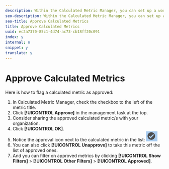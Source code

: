 ```yaml
---
description: Within the Calculated Metric Manager, you can set up a workflow that includes approving metrics for various levels of application and for specific departments or groups.
seo-description: Within the Calculated Metric Manager, you can set up a workflow that includes approving metrics for various levels of application and for specific departments or groups.
seo-title: Approve Calculated Metrics
title: Approve Calculated Metrics
uuid: ec2a7370-85c1-4d74-ac73-cb18ff20c091
index: y
internal: n
snippet: y
translate: y
---
```


# Approve Calculated Metrics

Here is how to flag a calculated metric as approved: 

1. In Calculated Metric Manager, check the checkbox to the left of the metric title.
1. Click **[!UICONTROL  Approve]** in the management task at the top.
1. Consider sharing the approved calculated metric/s with your organization.
1. Click **[!UICONTROL  OK]**.
1. Notice the approval icon next to the calculated metric in the list:  ![](assets/cm_approve_icon.png)
1. You can also click **[!UICONTROL  Unapprove]** to take this metric off the list of approved ones.
1. And you can filter on approved metrics by clicking **[!UICONTROL  Show Filters]** > **[!UICONTROL  Other Filters]** > **[!UICONTROL  Approved]**.
